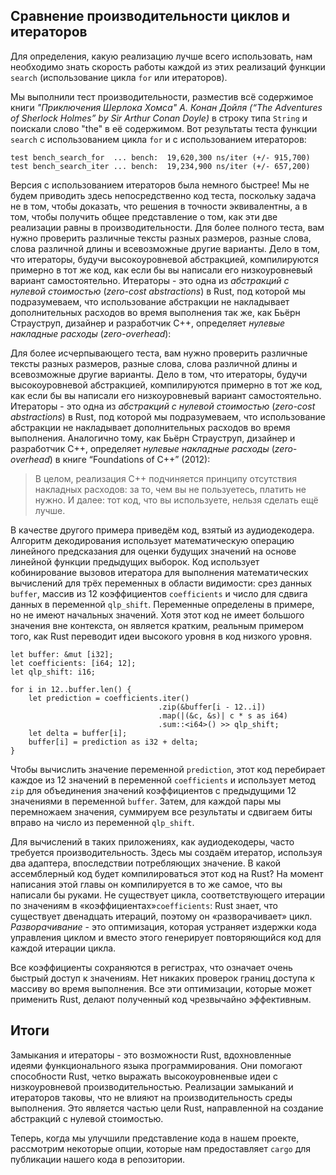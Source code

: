 ## Сравнение производительности циклов и итераторов

Для определения, какую реализацию лучше всего использовать, нам необходимо знать
скорость работы каждой из этих реализаций функции `search` (использование цикла
`for` или итераторов).

Мы выполнили тест производительности, разместив всё содержимое книги *"Приключения Шерлока Хомса" А. Конан Дойля (“The Adventures of Sherlock Holmes” by Sir Arthur Conan Doyle)* в строку типа `String` и поискали слово "the" в её содержимом. Вот результаты теста функции `search` с использованием цикла `for` и с использованием итераторов:

```text
test bench_search_for  ... bench:  19,620,300 ns/iter (+/- 915,700)
test bench_search_iter ... bench:  19,234,900 ns/iter (+/- 657,200)
```

Версия с использованием итераторов была немного быстрее! Мы не будем приводить
здесь непосредственно код теста, поскольку задача не в том, чтобы доказать,
что решения в точности эквивалентны, а в том, чтобы получить общее представление
о том, как эти две реализации равны в производительности. Для более полного
теста, вам нужно проверить различные тексты разных размеров, разные слова,
слова различной длины и всевозможные другие варианты. Дело в том, что итераторы,
будучи высокоуровневой абстракцией, компилируются примерно в тот же код, как
если бы вы написали его низкоуровневый вариант самостоятельно. Итераторы - это
одна из *абстракций с нулевой стоимостью* (*zero-cost abstractions*) в Rust, под
которой мы подразумеваем, что использование абстракции не накладывает
дополнительных расходов во время выполнения так же, как Бьёрн Страуструп,
дизайнер и разработчик C++, определяет *нулевые накладные расходы*
(*zero-overhead*):

Для более исчерпывающего теста, вам нужно проверить различные тексты разных размеров, разные слова, слова различной длины и всевозможные другие варианты. Дело в том, что итераторы,
будучи высокоуровневой абстракцией, компилируются примерно в тот же код, как если бы вы написали его низкоуровневый вариант самостоятельно. Итераторы - это одна из *абстракций с нулевой стоимостью* (_zero-cost abstractions_) в Rust, под
которой мы подразумеваем, что использование абстракции не накладывает дополнительных расходов во время выполнения. Аналогично тому, как Бьёрн Страуструп, дизайнер и разработчик C++, определяет *нулевые накладные расходы*
(_zero-overhead_) в книге “Foundations of C++” (2012):

> В целом, реализация C++ подчиняется принципу отсутствия накладных расходов: за то, чем вы не пользуетесь, платить не нужно. И далее: тот код, что вы используете, нельзя сделать ещё лучше.

В качестве другого примера приведём код, взятый из аудиодекодера.
Алгоритм декодирования использует математическую операцию линейного предсказания для оценки будущих значений на основе линейной функции предыдущих выборок.
Код использует кобинирование вызовов итератора для выполнения математических вычислений для трёх переменных в области видимости: срез данных `buffer`, массив из 12 коэффициентов `coefficients` и число для сдвига данных в переменной `qlp_shift`. Переменные определены в примере, но не имеют начальных значений. Хотя этот код не имеет большого значения вне контекста, он является кратким, реальным примером того, как Rust переводит идеи высокого уровня в код низкого уровня.

```rust,ignore
let buffer: &mut [i32];
let coefficients: [i64; 12];
let qlp_shift: i16;

for i in 12..buffer.len() {
    let prediction = coefficients.iter()
                                 .zip(&buffer[i - 12..i])
                                 .map(|(&c, &s)| c * s as i64)
                                 .sum::<i64>() >> qlp_shift;
    let delta = buffer[i];
    buffer[i] = prediction as i32 + delta;
}
```

Чтобы вычислить значение переменной `prediction`, этот код перебирает каждое из 12 значений в переменной `coefficients` и использует метод `zip` для объединения значений коэффициентов с предыдущими 12 значениями в переменной `buffer`. Затем, для каждой пары мы перемножаем значения, суммируем все результаты и сдвигаем биты вправо на число из переменной `qlp_shift`.

Для вычислений в таких приложениях, как аудиодекодеры, часто требуется производительность. Здесь мы создаём итератор, используя два адаптера, впоследствии потребляющих значение. В какой ассемблерный код будет компилироваться этот код
на Rust? На момент написания этой главы он компилируется в то же самое, что вы написали бы руками. Не существует цикла, соответствующего итерации по значениям в «коэффициентах»`coefficients`: Rust знает, что существует двенадцать итераций, поэтому он «разворачивает» цикл. *Разворачивание* - это оптимизация, которая устраняет издержки кода управления циклом и вместо этого генерирует повторяющийся код для каждой итерации цикла.

Все коэффициенты сохраняются в регистрах, что означает очень быстрый доступ к значениям. Нет никаких проверок границ доступа к массиву во время выполнения.
Все эти оптимизации, которые может применить Rust, делают полученный код
чрезвычайно эффективным.

## Итоги

Замыкания и итераторы - это возможности Rust, вдохновленные идеями
функционального языка программирования. Они помогают способности Rust, четко
выражать высокоуровненвые идеи с низкоуровневой производительностью.
Реализации замыканий и итераторов таковы, что не влияют на производительность
среды выполнения. Это является частью цели Rust, направленной на создание
абстракций с нулевой стоимостью.

Теперь, когда мы улучшили представление кода в нашем проекте, рассмотрим
некоторые опции, которые нам предоставляет `cargo` для публикации нашего кода в репозитории.
